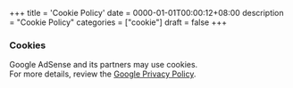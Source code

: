 +++
title = 'Cookie Policy'
date = 0000-01-01T00:00:12+08:00
description = "Cookie Policy"
categories = ["cookie"]
draft = false
+++


### Cookies

Google AdSense and its partners may use cookies.  
For more details, review the [Google Privacy Policy](https://policies.google.com/privacy).